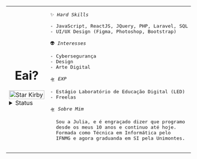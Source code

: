 <table>
  <tr>
    <td style="width: 100%;">
     <h1 align="center">Eai?</h1>
       <img src="https://i.pinimg.com/originals/58/5f/b8/585fb871dc5698ad1b71f838072cc335.gif" alt="Star Kirby" style="width: 100%; border: none;"/>
      <details>
<summary> Status</summary>
<br>
  <a href="https://github.com/juziss/">
  <img src="https://github-readme-stats.vercel.app/api/top-langs?username=juziss&show_icons=true&locale=en&layout=compact&line_height=20&title_color=AE00FF&icon_color=2234AE&text_color=D3D3D3&bg_color=0,000000,300047" width="375"  alt="0xabdulkhalid"/>

</a>
<br>
</details>
    <div align="center">
</a>
    </div>   
    </td>
    <td>

<pre>
✨ <i>Hard Skills</i>
  
- JavaScript, ReactJS, JQuery, PHP, Laravel, SQL
- UI/UX Design (Figma, Photoshop, Bootstrap)  

👽 <i>Interesses</i>
  
- Cybersegurança
- Design
- Arte Digital 

🛸 <i>EXP</i>
  
- Estágio Laboratório de Educação Digital (LED)
- Freelas

🛸 <i>Sobre Mim</i>
  
  Sou a Julia, e é engraçado dizer que programo
  desde os meus 10 anos e continuo até hoje.
  Formada como Técnica em Informática pelo
  IFNMG e agora graduanda em SI pela Unimontes.
  
</pre>
  </tr>
</table>

